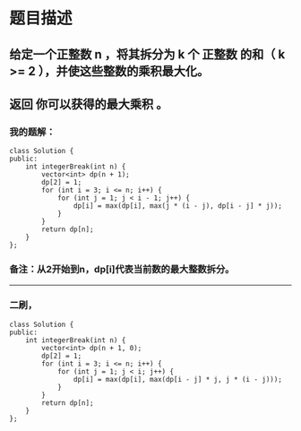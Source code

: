 # 题目描述
## 给定一个正整数 n ，将其拆分为 k 个 正整数 的和（ k >= 2 ），并使这些整数的乘积最大化。
## 返回 你可以获得的最大乘积 。
### 我的题解：
```
class Solution {
public:
    int integerBreak(int n) {
        vector<int> dp(n + 1);
        dp[2] = 1;
        for (int i = 3; i <= n; i++) {
            for (int j = 1; j < i - 1; j++) {
                dp[i] = max(dp[i], max(j * (i - j), dp[i - j] * j));
            }
        }
        return dp[n];
    }
};
```
### **备注**：从2开始到n，dp[i]代表当前数的最大整数拆分。
***
### 二刷，
```
class Solution {
public:
    int integerBreak(int n) {
        vector<int> dp(n + 1, 0);
        dp[2] = 1;
        for (int i = 3; i <= n; i++) {
            for (int j = 1; j < i; j++) {
                dp[i] = max(dp[i], max(dp[i - j] * j, j * (i - j)));
            }
        }
        return dp[n];
    }
};
```
